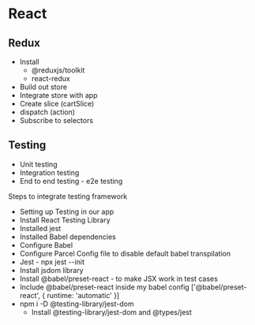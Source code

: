 # React

## Redux

- Install
  - @reduxjs/toolkit
  - react-redux
- Build out store
- Integrate store with app
- Create slice (cartSlice)
- dispatch (action)
- Subscribe to selectors

## Testing

- Unit testing
- Integration testing
- End to end testing - e2e testing

Steps to integrate testing framework

- Setting up Testing in our app
- Install React Testing Library
- Installed jest
- Installed Babel dependencies
- Configure Babel
- Configure Parcel Config file to disable default babel transpilation
- Jest - npx jest --init
- Install jsdom library
- Install @babel/preset-react - to make JSX work in test cases
- Include @babel/preset-react inside my babel config
  ['@babel/preset-react', { runtime: 'automatic' }]
- npm i -D @testing-library/jest-dom
  - Install @testing-library/jest-dom and @types/jest
